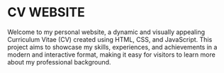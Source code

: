 # CV WEBSITE

Welcome to my personal website, a dynamic and visually appealing Curriculum Vitae (CV) created using HTML, CSS, and JavaScript. This project aims to showcase my skills, experiences, and achievements in a modern and interactive format, making it easy for visitors to learn more about my professional background.
